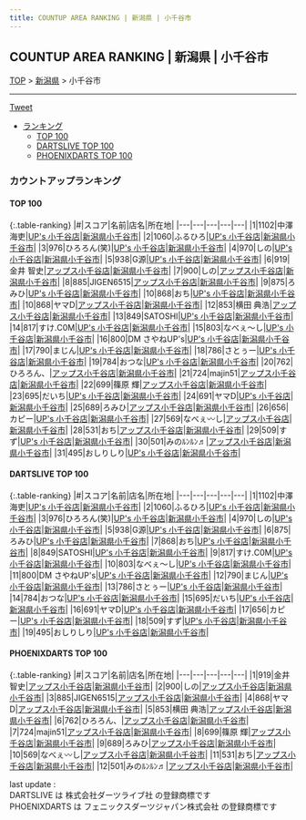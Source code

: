 ```yaml
---
title: COUNTUP AREA RANKING | 新潟県 | 小千谷市
---
```

## COUNTUP AREA RANKING | 新潟県 | 小千谷市

[TOP](/darts/rank/) > [新潟県](/darts/rank/新潟県/) > 小千谷市

___

<a href="https://twitter.com/share?ref_src=twsrc%5Etfw" data-text="COUNTUP AREA RANKING | 新潟県小千谷市" class="twitter-share-button" data-hashtags="DARTSLIVE,PHOENIXDARTS,darts,ダーツ" data-show-count="false">Tweet</a>

* [ランキング](#カウントアップランキング)
    * [TOP 100](#top-100)
    * [DARTSLIVE TOP 100](#dartslive-top-100)
    * [PHOENIXDARTS TOP 100](#phoenixdarts-top-100)

### カウントアップランキング

#### TOP 100



{:.table-ranking}
|#|スコア|名前|店名|所在地|
|---|---|---|---|---|
|1|1102|<span class="rank-name-dl">中澤 海吏</span>|<a href="https://search.dartslive.com/jp/shop/2c6f1df2baa1297e0d9b047a20a7ba1e">UP's 小千谷店</a>|<a href="/darts/rank/新潟県/小千谷市">新潟県小千谷市</a>|
|2|1060|<span class="rank-name-dl">ふるひろ</span>|<a href="https://search.dartslive.com/jp/shop/2c6f1df2baa1297e0d9b047a20a7ba1e">UP's 小千谷店</a>|<a href="/darts/rank/新潟県/小千谷市">新潟県小千谷市</a>|
|3|976|<span class="rank-name-dl">ひろろん(笑)</span>|<a href="https://search.dartslive.com/jp/shop/2c6f1df2baa1297e0d9b047a20a7ba1e">UP's 小千谷店</a>|<a href="/darts/rank/新潟県/小千谷市">新潟県小千谷市</a>|
|4|970|<span class="rank-name-dl">しの</span>|<a href="https://search.dartslive.com/jp/shop/2c6f1df2baa1297e0d9b047a20a7ba1e">UP's 小千谷店</a>|<a href="/darts/rank/新潟県/小千谷市">新潟県小千谷市</a>|
|5|938|<span class="rank-name-dl">G源</span>|<a href="https://search.dartslive.com/jp/shop/2c6f1df2baa1297e0d9b047a20a7ba1e">UP's 小千谷店</a>|<a href="/darts/rank/新潟県/小千谷市">新潟県小千谷市</a>|
|6|919|<span class="rank-name-pd">金井 智史</span>|<a href="https://vs.phoenixdarts.com/jp/shop/shopDetailInfo/s_81180?s_seq=81180">アップス小千谷店</a>|<a href="/darts/rank/新潟県/小千谷市">新潟県小千谷市</a>|
|7|900|<span class="rank-name-pd">しの</span>|<a href="https://vs.phoenixdarts.com/jp/shop/shopDetailInfo/s_81180?s_seq=81180">アップス小千谷店</a>|<a href="/darts/rank/新潟県/小千谷市">新潟県小千谷市</a>|
|8|885|<span class="rank-name-pd">JIGEN6515</span>|<a href="https://vs.phoenixdarts.com/jp/shop/shopDetailInfo/s_81180?s_seq=81180">アップス小千谷店</a>|<a href="/darts/rank/新潟県/小千谷市">新潟県小千谷市</a>|
|9|875|<span class="rank-name-dl">ろみひ</span>|<a href="https://search.dartslive.com/jp/shop/2c6f1df2baa1297e0d9b047a20a7ba1e">UP's 小千谷店</a>|<a href="/darts/rank/新潟県/小千谷市">新潟県小千谷市</a>|
|10|868|<span class="rank-name-dl">おち</span>|<a href="https://search.dartslive.com/jp/shop/2c6f1df2baa1297e0d9b047a20a7ba1e">UP's 小千谷店</a>|<a href="/darts/rank/新潟県/小千谷市">新潟県小千谷市</a>|
|10|868|<span class="rank-name-pd">ヤマD</span>|<a href="https://vs.phoenixdarts.com/jp/shop/shopDetailInfo/s_81180?s_seq=81180">アップス小千谷店</a>|<a href="/darts/rank/新潟県/小千谷市">新潟県小千谷市</a>|
|12|853|<span class="rank-name-pd">横田 典浩</span>|<a href="https://vs.phoenixdarts.com/jp/shop/shopDetailInfo/s_81180?s_seq=81180">アップス小千谷店</a>|<a href="/darts/rank/新潟県/小千谷市">新潟県小千谷市</a>|
|13|849|<span class="rank-name-dl">SATOSHI</span>|<a href="https://search.dartslive.com/jp/shop/2c6f1df2baa1297e0d9b047a20a7ba1e">UP's 小千谷店</a>|<a href="/darts/rank/新潟県/小千谷市">新潟県小千谷市</a>|
|14|817|<span class="rank-name-dl">すけ.C0M</span>|<a href="https://search.dartslive.com/jp/shop/2c6f1df2baa1297e0d9b047a20a7ba1e">UP's 小千谷店</a>|<a href="/darts/rank/新潟県/小千谷市">新潟県小千谷市</a>|
|15|803|<span class="rank-name-dl">なべぇ〜し</span>|<a href="https://search.dartslive.com/jp/shop/2c6f1df2baa1297e0d9b047a20a7ba1e">UP's 小千谷店</a>|<a href="/darts/rank/新潟県/小千谷市">新潟県小千谷市</a>|
|16|800|<span class="rank-name-dl">DM さやねUP&#x27;s</span>|<a href="https://search.dartslive.com/jp/shop/2c6f1df2baa1297e0d9b047a20a7ba1e">UP's 小千谷店</a>|<a href="/darts/rank/新潟県/小千谷市">新潟県小千谷市</a>|
|17|790|<span class="rank-name-dl">まじん</span>|<a href="https://search.dartslive.com/jp/shop/2c6f1df2baa1297e0d9b047a20a7ba1e">UP's 小千谷店</a>|<a href="/darts/rank/新潟県/小千谷市">新潟県小千谷市</a>|
|18|786|<span class="rank-name-dl">さとぅー</span>|<a href="https://search.dartslive.com/jp/shop/2c6f1df2baa1297e0d9b047a20a7ba1e">UP's 小千谷店</a>|<a href="/darts/rank/新潟県/小千谷市">新潟県小千谷市</a>|
|19|784|<span class="rank-name-dl">おつな</span>|<a href="https://search.dartslive.com/jp/shop/2c6f1df2baa1297e0d9b047a20a7ba1e">UP's 小千谷店</a>|<a href="/darts/rank/新潟県/小千谷市">新潟県小千谷市</a>|
|20|762|<span class="rank-name-pd">ひろろん、</span>|<a href="https://vs.phoenixdarts.com/jp/shop/shopDetailInfo/s_81180?s_seq=81180">アップス小千谷店</a>|<a href="/darts/rank/新潟県/小千谷市">新潟県小千谷市</a>|
|21|724|<span class="rank-name-pd">majin51</span>|<a href="https://vs.phoenixdarts.com/jp/shop/shopDetailInfo/s_81180?s_seq=81180">アップス小千谷店</a>|<a href="/darts/rank/新潟県/小千谷市">新潟県小千谷市</a>|
|22|699|<span class="rank-name-pd">篠原 輝</span>|<a href="https://vs.phoenixdarts.com/jp/shop/shopDetailInfo/s_81180?s_seq=81180">アップス小千谷店</a>|<a href="/darts/rank/新潟県/小千谷市">新潟県小千谷市</a>|
|23|695|<span class="rank-name-dl">だいち</span>|<a href="https://search.dartslive.com/jp/shop/2c6f1df2baa1297e0d9b047a20a7ba1e">UP's 小千谷店</a>|<a href="/darts/rank/新潟県/小千谷市">新潟県小千谷市</a>|
|24|691|<span class="rank-name-dl">ヤマD</span>|<a href="https://search.dartslive.com/jp/shop/2c6f1df2baa1297e0d9b047a20a7ba1e">UP's 小千谷店</a>|<a href="/darts/rank/新潟県/小千谷市">新潟県小千谷市</a>|
|25|689|<span class="rank-name-pd">ろみひ</span>|<a href="https://vs.phoenixdarts.com/jp/shop/shopDetailInfo/s_81180?s_seq=81180">アップス小千谷店</a>|<a href="/darts/rank/新潟県/小千谷市">新潟県小千谷市</a>|
|26|656|<span class="rank-name-dl">カピー</span>|<a href="https://search.dartslive.com/jp/shop/2c6f1df2baa1297e0d9b047a20a7ba1e">UP's 小千谷店</a>|<a href="/darts/rank/新潟県/小千谷市">新潟県小千谷市</a>|
|27|569|<span class="rank-name-pd">なべぇ〰し</span>|<a href="https://vs.phoenixdarts.com/jp/shop/shopDetailInfo/s_81180?s_seq=81180">アップス小千谷店</a>|<a href="/darts/rank/新潟県/小千谷市">新潟県小千谷市</a>|
|28|531|<span class="rank-name-pd">おち</span>|<a href="https://vs.phoenixdarts.com/jp/shop/shopDetailInfo/s_81180?s_seq=81180">アップス小千谷店</a>|<a href="/darts/rank/新潟県/小千谷市">新潟県小千谷市</a>|
|29|509|<span class="rank-name-dl">すず</span>|<a href="https://search.dartslive.com/jp/shop/2c6f1df2baa1297e0d9b047a20a7ba1e">UP's 小千谷店</a>|<a href="/darts/rank/新潟県/小千谷市">新潟県小千谷市</a>|
|30|501|<span class="rank-name-pd">みのﾙﾝﾙﾝ♬</span>|<a href="https://vs.phoenixdarts.com/jp/shop/shopDetailInfo/s_81180?s_seq=81180">アップス小千谷店</a>|<a href="/darts/rank/新潟県/小千谷市">新潟県小千谷市</a>|
|31|495|<span class="rank-name-dl">おしりしり</span>|<a href="https://search.dartslive.com/jp/shop/2c6f1df2baa1297e0d9b047a20a7ba1e">UP's 小千谷店</a>|<a href="/darts/rank/新潟県/小千谷市">新潟県小千谷市</a>|


#### DARTSLIVE TOP 100



{:.table-ranking}
|#|スコア|名前|店名|所在地|
|---|---|---|---|---|
|1|1102|<span class="rank-name-dl">中澤 海吏</span>|<a href="https://search.dartslive.com/jp/shop/2c6f1df2baa1297e0d9b047a20a7ba1e">UP's 小千谷店</a>|<a href="/darts/rank/新潟県/小千谷市">新潟県小千谷市</a>|
|2|1060|<span class="rank-name-dl">ふるひろ</span>|<a href="https://search.dartslive.com/jp/shop/2c6f1df2baa1297e0d9b047a20a7ba1e">UP's 小千谷店</a>|<a href="/darts/rank/新潟県/小千谷市">新潟県小千谷市</a>|
|3|976|<span class="rank-name-dl">ひろろん(笑)</span>|<a href="https://search.dartslive.com/jp/shop/2c6f1df2baa1297e0d9b047a20a7ba1e">UP's 小千谷店</a>|<a href="/darts/rank/新潟県/小千谷市">新潟県小千谷市</a>|
|4|970|<span class="rank-name-dl">しの</span>|<a href="https://search.dartslive.com/jp/shop/2c6f1df2baa1297e0d9b047a20a7ba1e">UP's 小千谷店</a>|<a href="/darts/rank/新潟県/小千谷市">新潟県小千谷市</a>|
|5|938|<span class="rank-name-dl">G源</span>|<a href="https://search.dartslive.com/jp/shop/2c6f1df2baa1297e0d9b047a20a7ba1e">UP's 小千谷店</a>|<a href="/darts/rank/新潟県/小千谷市">新潟県小千谷市</a>|
|6|875|<span class="rank-name-dl">ろみひ</span>|<a href="https://search.dartslive.com/jp/shop/2c6f1df2baa1297e0d9b047a20a7ba1e">UP's 小千谷店</a>|<a href="/darts/rank/新潟県/小千谷市">新潟県小千谷市</a>|
|7|868|<span class="rank-name-dl">おち</span>|<a href="https://search.dartslive.com/jp/shop/2c6f1df2baa1297e0d9b047a20a7ba1e">UP's 小千谷店</a>|<a href="/darts/rank/新潟県/小千谷市">新潟県小千谷市</a>|
|8|849|<span class="rank-name-dl">SATOSHI</span>|<a href="https://search.dartslive.com/jp/shop/2c6f1df2baa1297e0d9b047a20a7ba1e">UP's 小千谷店</a>|<a href="/darts/rank/新潟県/小千谷市">新潟県小千谷市</a>|
|9|817|<span class="rank-name-dl">すけ.C0M</span>|<a href="https://search.dartslive.com/jp/shop/2c6f1df2baa1297e0d9b047a20a7ba1e">UP's 小千谷店</a>|<a href="/darts/rank/新潟県/小千谷市">新潟県小千谷市</a>|
|10|803|<span class="rank-name-dl">なべぇ〜し</span>|<a href="https://search.dartslive.com/jp/shop/2c6f1df2baa1297e0d9b047a20a7ba1e">UP's 小千谷店</a>|<a href="/darts/rank/新潟県/小千谷市">新潟県小千谷市</a>|
|11|800|<span class="rank-name-dl">DM さやねUP&#x27;s</span>|<a href="https://search.dartslive.com/jp/shop/2c6f1df2baa1297e0d9b047a20a7ba1e">UP's 小千谷店</a>|<a href="/darts/rank/新潟県/小千谷市">新潟県小千谷市</a>|
|12|790|<span class="rank-name-dl">まじん</span>|<a href="https://search.dartslive.com/jp/shop/2c6f1df2baa1297e0d9b047a20a7ba1e">UP's 小千谷店</a>|<a href="/darts/rank/新潟県/小千谷市">新潟県小千谷市</a>|
|13|786|<span class="rank-name-dl">さとぅー</span>|<a href="https://search.dartslive.com/jp/shop/2c6f1df2baa1297e0d9b047a20a7ba1e">UP's 小千谷店</a>|<a href="/darts/rank/新潟県/小千谷市">新潟県小千谷市</a>|
|14|784|<span class="rank-name-dl">おつな</span>|<a href="https://search.dartslive.com/jp/shop/2c6f1df2baa1297e0d9b047a20a7ba1e">UP's 小千谷店</a>|<a href="/darts/rank/新潟県/小千谷市">新潟県小千谷市</a>|
|15|695|<span class="rank-name-dl">だいち</span>|<a href="https://search.dartslive.com/jp/shop/2c6f1df2baa1297e0d9b047a20a7ba1e">UP's 小千谷店</a>|<a href="/darts/rank/新潟県/小千谷市">新潟県小千谷市</a>|
|16|691|<span class="rank-name-dl">ヤマD</span>|<a href="https://search.dartslive.com/jp/shop/2c6f1df2baa1297e0d9b047a20a7ba1e">UP's 小千谷店</a>|<a href="/darts/rank/新潟県/小千谷市">新潟県小千谷市</a>|
|17|656|<span class="rank-name-dl">カピー</span>|<a href="https://search.dartslive.com/jp/shop/2c6f1df2baa1297e0d9b047a20a7ba1e">UP's 小千谷店</a>|<a href="/darts/rank/新潟県/小千谷市">新潟県小千谷市</a>|
|18|509|<span class="rank-name-dl">すず</span>|<a href="https://search.dartslive.com/jp/shop/2c6f1df2baa1297e0d9b047a20a7ba1e">UP's 小千谷店</a>|<a href="/darts/rank/新潟県/小千谷市">新潟県小千谷市</a>|
|19|495|<span class="rank-name-dl">おしりしり</span>|<a href="https://search.dartslive.com/jp/shop/2c6f1df2baa1297e0d9b047a20a7ba1e">UP's 小千谷店</a>|<a href="/darts/rank/新潟県/小千谷市">新潟県小千谷市</a>|


#### PHOENIXDARTS TOP 100



{:.table-ranking}
|#|スコア|名前|店名|所在地|
|---|---|---|---|---|
|1|919|<span class="rank-name-pd">金井 智史</span>|<a href="https://vs.phoenixdarts.com/jp/shop/shopDetailInfo/s_81180?s_seq=81180">アップス小千谷店</a>|<a href="/darts/rank/新潟県/小千谷市">新潟県小千谷市</a>|
|2|900|<span class="rank-name-pd">しの</span>|<a href="https://vs.phoenixdarts.com/jp/shop/shopDetailInfo/s_81180?s_seq=81180">アップス小千谷店</a>|<a href="/darts/rank/新潟県/小千谷市">新潟県小千谷市</a>|
|3|885|<span class="rank-name-pd">JIGEN6515</span>|<a href="https://vs.phoenixdarts.com/jp/shop/shopDetailInfo/s_81180?s_seq=81180">アップス小千谷店</a>|<a href="/darts/rank/新潟県/小千谷市">新潟県小千谷市</a>|
|4|868|<span class="rank-name-pd">ヤマD</span>|<a href="https://vs.phoenixdarts.com/jp/shop/shopDetailInfo/s_81180?s_seq=81180">アップス小千谷店</a>|<a href="/darts/rank/新潟県/小千谷市">新潟県小千谷市</a>|
|5|853|<span class="rank-name-pd">横田 典浩</span>|<a href="https://vs.phoenixdarts.com/jp/shop/shopDetailInfo/s_81180?s_seq=81180">アップス小千谷店</a>|<a href="/darts/rank/新潟県/小千谷市">新潟県小千谷市</a>|
|6|762|<span class="rank-name-pd">ひろろん、</span>|<a href="https://vs.phoenixdarts.com/jp/shop/shopDetailInfo/s_81180?s_seq=81180">アップス小千谷店</a>|<a href="/darts/rank/新潟県/小千谷市">新潟県小千谷市</a>|
|7|724|<span class="rank-name-pd">majin51</span>|<a href="https://vs.phoenixdarts.com/jp/shop/shopDetailInfo/s_81180?s_seq=81180">アップス小千谷店</a>|<a href="/darts/rank/新潟県/小千谷市">新潟県小千谷市</a>|
|8|699|<span class="rank-name-pd">篠原 輝</span>|<a href="https://vs.phoenixdarts.com/jp/shop/shopDetailInfo/s_81180?s_seq=81180">アップス小千谷店</a>|<a href="/darts/rank/新潟県/小千谷市">新潟県小千谷市</a>|
|9|689|<span class="rank-name-pd">ろみひ</span>|<a href="https://vs.phoenixdarts.com/jp/shop/shopDetailInfo/s_81180?s_seq=81180">アップス小千谷店</a>|<a href="/darts/rank/新潟県/小千谷市">新潟県小千谷市</a>|
|10|569|<span class="rank-name-pd">なべぇ〰し</span>|<a href="https://vs.phoenixdarts.com/jp/shop/shopDetailInfo/s_81180?s_seq=81180">アップス小千谷店</a>|<a href="/darts/rank/新潟県/小千谷市">新潟県小千谷市</a>|
|11|531|<span class="rank-name-pd">おち</span>|<a href="https://vs.phoenixdarts.com/jp/shop/shopDetailInfo/s_81180?s_seq=81180">アップス小千谷店</a>|<a href="/darts/rank/新潟県/小千谷市">新潟県小千谷市</a>|
|12|501|<span class="rank-name-pd">みのﾙﾝﾙﾝ♬</span>|<a href="https://vs.phoenixdarts.com/jp/shop/shopDetailInfo/s_81180?s_seq=81180">アップス小千谷店</a>|<a href="/darts/rank/新潟県/小千谷市">新潟県小千谷市</a>|


<div class="footer border-top border-gray-light mt-5 pt-3 text-right text-gray">
    last update : <span style="font-weight: italic" id="foot_last_modified"></span><br />
    DARTSLIVE は 株式会社ダーツライブ社 の登録商標です<br />
    PHOENIXDARTS は フェニックスダーツジャパン株式会社 の登録商標です<br />
</div>

<script src="https://cdnjs.cloudflare.com/ajax/libs/jquery.tablesorter/2.31.3/js/jquery.tablesorter.min.js" integrity="sha512-qzgd5cYSZcosqpzpn7zF2ZId8f/8CHmFKZ8j7mU4OUXTNRd5g+ZHBPsgKEwoqxCtdQvExE5LprwwPAgoicguNg==" crossorigin="anonymous" referrerpolicy="no-referrer"></script>
<link rel="stylesheet" href="https://cdnjs.cloudflare.com/ajax/libs/jquery.tablesorter/2.31.3/css/theme.default.min.css" integrity="sha512-wghhOJkjQX0Lh3NSWvNKeZ0ZpNn+SPVXX1Qyc9OCaogADktxrBiBdKGDoqVUOyhStvMBmJQ8ZdMHiR3wuEq8+w==" crossorigin="anonymous" referrerpolicy="no-referrer" />
<script>
$(function() {
    $(".table-ranking").tablesorter({sortList:[[0, 0]]});
    $("#foot_last_modified").text(formatDate(new Date(document.lastModified), 'yyyy-MM-dd HH:mm:ss'));
});
</script>

<script async src="https://platform.twitter.com/widgets.js" charset="utf-8"></script>